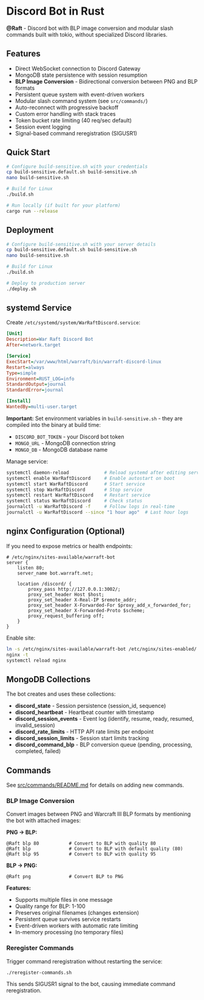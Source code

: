 # Discord Bot in Rust

**@Raft** - Discord bot with BLP image conversion and modular slash commands built with tokio, without specialized Discord libraries.

## Features

- Direct WebSocket connection to Discord Gateway
- MongoDB state persistence with session resumption
- **BLP Image Conversion** - Bidirectional conversion between PNG and BLP formats
- Persistent queue system with event-driven workers
- Modular slash command system (see `src/commands/`)
- Auto-reconnect with progressive backoff
- Custom error handling with stack traces
- Token bucket rate limiting (40 req/sec default)
- Session event logging
- Signal-based command reregistration (SIGUSR1)

## Quick Start

```bash
# Configure build-sensitive.sh with your credentials
cp build-sensitive.default.sh build-sensitive.sh
nano build-sensitive.sh

# Build for Linux
./build.sh

# Run locally (if built for your platform)
cargo run --release
```

## Deployment

```bash
# Configure build-sensitive.sh with your server details
cp build-sensitive.default.sh build-sensitive.sh
nano build-sensitive.sh

# Build for Linux
./build.sh

# Deploy to production server
./deploy.sh
```

## systemd Service

Create `/etc/systemd/system/WarRaftDiscord.service`:

```ini
[Unit]
Description=War Raft Discord Bot
After=network.target

[Service]
ExecStart=/var/www/html/warraft/bin/warraft-discord-linux
Restart=always
Type=simple
Environment=RUST_LOG=info
StandardOutput=journal
StandardError=journal

[Install]
WantedBy=multi-user.target
```

**Important:** Set environment variables in `build-sensitive.sh` - they are compiled into the binary at build time:
- `DISCORD_BOT_TOKEN` - your Discord bot token
- `MONGO_URL` - MongoDB connection string
- `MONGO_DB` - MongoDB database name

Manage service:
```bash
systemctl daemon-reload             # Reload systemd after editing service file
systemctl enable WarRaftDiscord     # Enable autostart on boot
systemctl start WarRaftDiscord      # Start service
systemctl stop WarRaftDiscord       # Stop service
systemctl restart WarRaftDiscord    # Restart service
systemctl status WarRaftDiscord     # Check status
journalctl -u WarRaftDiscord -f     # Follow logs in real-time
journalctl -u WarRaftDiscord --since "1 hour ago"  # Last hour logs
```

## nginx Configuration (Optional)

If you need to expose metrics or health endpoints:

```nginx
# /etc/nginx/sites-available/warraft-bot
server {
    listen 80;
    server_name bot.warraft.net;

    location /discord/ {
        proxy_pass http://127.0.0.1:3002/;
        proxy_set_header Host $host;
        proxy_set_header X-Real-IP $remote_addr;
        proxy_set_header X-Forwarded-For $proxy_add_x_forwarded_for;
        proxy_set_header X-Forwarded-Proto $scheme;
        proxy_request_buffering off;
    }
}
```

Enable site:
```bash
ln -s /etc/nginx/sites-available/warraft-bot /etc/nginx/sites-enabled/
nginx -t
systemctl reload nginx
```

## MongoDB Collections

The bot creates and uses these collections:

- **discord_state** - Session persistence (session_id, sequence)
- **discord_heartbeat** - Heartbeat counter with timestamp
- **discord_session_events** - Event log (identify, resume, ready, resumed, invalid_session)
- **discord_rate_limits** - HTTP API rate limits per endpoint
- **discord_session_limits** - Session start limits tracking
- **discord_command_blp** - BLP conversion queue (pending, processing, completed, failed)

## Commands

See [src/commands/README.md](src/commands/README.md) for details on adding new commands.

### BLP Image Conversion

Convert images between PNG and Warcraft III BLP formats by mentioning the bot with attached images:

**PNG → BLP:**
```
@Raft blp 80           # Convert to BLP with quality 80
@Raft blp              # Convert to BLP with default quality (80)
@Raft blp 95           # Convert to BLP with quality 95
```

**BLP → PNG:**
```
@Raft png              # Convert BLP to PNG
```

**Features:**
- Supports multiple files in one message
- Quality range for BLP: 1-100
- Preserves original filenames (changes extension)
- Persistent queue survives service restarts
- Event-driven workers with automatic rate limiting
- In-memory processing (no temporary files)

### Reregister Commands

Trigger command reregistration without restarting the service:

```bash
./reregister-commands.sh
```

This sends SIGUSR1 signal to the bot, causing immediate command reregistration.

